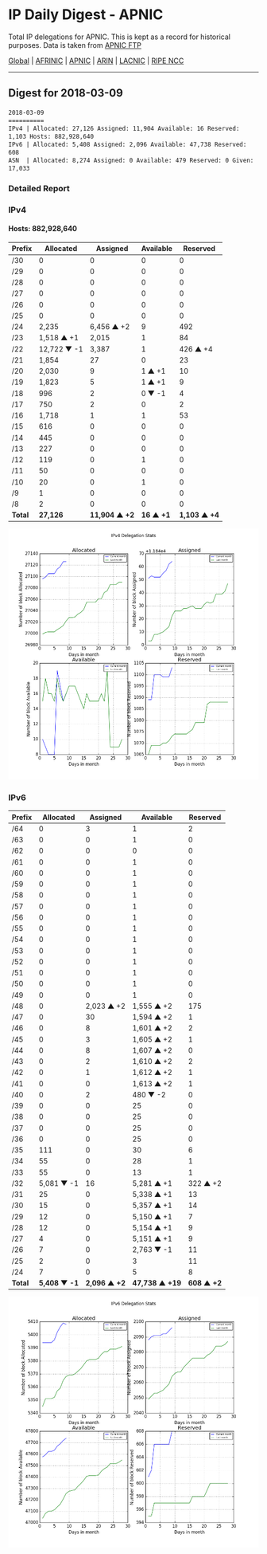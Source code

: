 # IP Daily Digest - APNIC

Total IP delegations for APNIC. This is kept as a record for historical purposes. Data is taken from [APNIC FTP](https://ftp.apnic.net/)

[Global](https://github.com/csmets/IP-Daily-Digest) | [AFRINIC](https://github.com/csmets/IP-Daily-Digest/tree/master/archives/AFRINIC) | [APNIC](https://github.com/csmets/IP-Daily-Digest/tree/master/archives/APNIC) | [ARIN](https://github.com/csmets/IP-Daily-Digest/tree/master/archives/ARIN) | [LACNIC](https://github.com/csmets/IP-Daily-Digest/tree/master/archives/LACNIC) | [RIPE NCC](https://github.com/csmets/IP-Daily-Digest/tree/master/archives/RIPE_NCC)

---

## Digest for 2018-03-09
```
2018-03-09
==========
IPv4 | Allocated: 27,126 Assigned: 11,904 Available: 16 Reserved: 1,103 Hosts: 882,928,640
IPv6 | Allocated: 5,408 Assigned: 2,096 Available: 47,738 Reserved: 608
ASN  | Allocated: 8,274 Assigned: 0 Available: 479 Reserved: 0 Given: 17,033
```

### Detailed Report

### IPv4

#### Hosts: **882,928,640**

| Prefix | Allocated | Assigned | Available | Reserved |
| ----- | ----- | ----- | ----- | ----- |
| /30 | 0 | 0 | 0 | 0 |
| /29 | 0 | 0 | 0 | 0 |
| /28 | 0 | 0 | 0 | 0 |
| /27 | 0 | 0 | 0 | 0 |
| /26 | 0 | 0 | 0 | 0 |
| /25 | 0 | 0 | 0 | 0 |
| /24 | 2,235 | 6,456 ▲ +2 | 9 | 492 |
| /23 | 1,518 ▲ +1 | 2,015 | 1 | 84 |
| /22 | 12,722 ▼ -1 | 3,387 | 1 | 426 ▲ +4 |
| /21 | 1,854 | 27 | 0 | 23 |
| /20 | 2,030 | 9 | 1 ▲ +1 | 10 |
| /19 | 1,823 | 5 | 1 ▲ +1 | 9 |
| /18 | 996 | 2 | 0 ▼ -1 | 4 |
| /17 | 750 | 2 | 0 | 2 |
| /16 | 1,718 | 1 | 1 | 53 |
| /15 | 616 | 0 | 0 | 0 |
| /14 | 445 | 0 | 0 | 0 |
| /13 | 227 | 0 | 0 | 0 |
| /12 | 119 | 0 | 1 | 0 |
| /11 | 50 | 0 | 0 | 0 |
| /10 | 20 | 0 | 1 | 0 |
| /9 | 1 | 0 | 0 | 0 |
| /8 | 2 | 0 | 0 | 0 |
| **Total** | **27,126** | **11,904 ▲ +2** | **16 ▲ +1** | **1,103 ▲ +4** |

![ipv4-stats](ipv4-figure.png)

### IPv6

| Prefix | Allocated | Assigned | Available | Reserved |
| ----- | ----- | ----- | ----- | ----- |
| /64 | 0 | 3 | 1 | 2 |
| /63 | 0 | 0 | 1 | 0 |
| /62 | 0 | 0 | 0 | 0 |
| /61 | 0 | 0 | 1 | 0 |
| /60 | 0 | 0 | 1 | 0 |
| /59 | 0 | 0 | 1 | 0 |
| /58 | 0 | 0 | 1 | 0 |
| /57 | 0 | 0 | 1 | 0 |
| /56 | 0 | 0 | 1 | 0 |
| /55 | 0 | 0 | 1 | 0 |
| /54 | 0 | 0 | 1 | 0 |
| /53 | 0 | 0 | 1 | 0 |
| /52 | 0 | 0 | 1 | 0 |
| /51 | 0 | 0 | 1 | 0 |
| /50 | 0 | 0 | 1 | 0 |
| /49 | 0 | 0 | 1 | 0 |
| /48 | 0 | 2,023 ▲ +2 | 1,555 ▲ +2 | 175 |
| /47 | 0 | 30 | 1,594 ▲ +2 | 1 |
| /46 | 0 | 8 | 1,601 ▲ +2 | 2 |
| /45 | 0 | 3 | 1,605 ▲ +2 | 1 |
| /44 | 0 | 8 | 1,607 ▲ +2 | 0 |
| /43 | 0 | 2 | 1,610 ▲ +2 | 2 |
| /42 | 0 | 1 | 1,612 ▲ +2 | 1 |
| /41 | 0 | 0 | 1,613 ▲ +2 | 1 |
| /40 | 0 | 2 | 480 ▼ -2 | 0 |
| /39 | 0 | 0 | 25 | 0 |
| /38 | 0 | 0 | 25 | 0 |
| /37 | 0 | 0 | 25 | 0 |
| /36 | 0 | 0 | 25 | 0 |
| /35 | 111 | 0 | 30 | 6 |
| /34 | 55 | 0 | 28 | 1 |
| /33 | 55 | 0 | 13 | 1 |
| /32 | 5,081 ▼ -1 | 16 | 5,281 ▲ +1 | 322 ▲ +2 |
| /31 | 25 | 0 | 5,338 ▲ +1 | 13 |
| /30 | 15 | 0 | 5,357 ▲ +1 | 14 |
| /29 | 12 | 0 | 5,150 ▲ +1 | 7 |
| /28 | 12 | 0 | 5,154 ▲ +1 | 9 |
| /27 | 4 | 0 | 5,151 ▲ +1 | 9 |
| /26 | 7 | 0 | 2,763 ▼ -1 | 11 |
| /25 | 2 | 0 | 3 | 11 |
| /24 | 7 | 0 | 5 | 8 |
| **Total** | **5,408 ▼ -1** | **2,096 ▲ +2** | **47,738 ▲ +19** | **608 ▲ +2** |

![ipv6-stats](ipv6-figure.png)